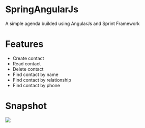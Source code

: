 # SpringAngularJs
A simple agenda builded using AngularJs and Sprint Framework

# Features
  - Create contact
  - Read contact
  - Delete contact
  - Find contact by name
  - Find contact by relationship
  - Find contact by phone

# Snapshot

<img src="https://user-images.githubusercontent.com/17733053/47603685-0a0a4f80-d9c6-11e8-8975-a90a3d94c5d2.png"/>





